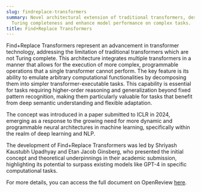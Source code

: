 ```yaml
---
slug: findreplace-transformers
summary: Novel architectural extension of traditional transformers, designed to achieve
  Turing completeness and enhance model performance on complex tasks.
title: Find+Replace Transformers
---
```


Find+Replace Transformers represent an advancement in transformer technology, addressing the limitation of traditional transformers which are not Turing complete. This architecture integrates multiple transformers in a manner that allows for the execution of more complex, programmable operations that a single transformer cannot perform. The key feature is its ability to emulate arbitrary computational functionalities by decomposing them into simpler transformer-executable tasks. This capability is essential for tasks requiring higher-order reasoning and generalization beyond fixed pattern recognition, making them particularly valuable for tasks that benefit from deep semantic understanding and flexible adaptation.

The concept was introduced in a paper submitted to ICLR in 2024, emerging as a response to the growing need for more dynamic and programmable neural architectures in machine learning, specifically within the realm of deep learning and NLP.

The development of Find+Replace Transformers was led by Shriyash Kaustubh Upadhyay and Etan Jacob Ginsberg, who presented the initial concept and theoretical underpinnings in their academic submission, highlighting its potential to surpass existing models like GPT-4 in specific computational tasks.

For more details, you can access the full document on OpenReview [here](https://openreview.net/forum?id=MGWsPGogLH&trk=public_post_comment-text).